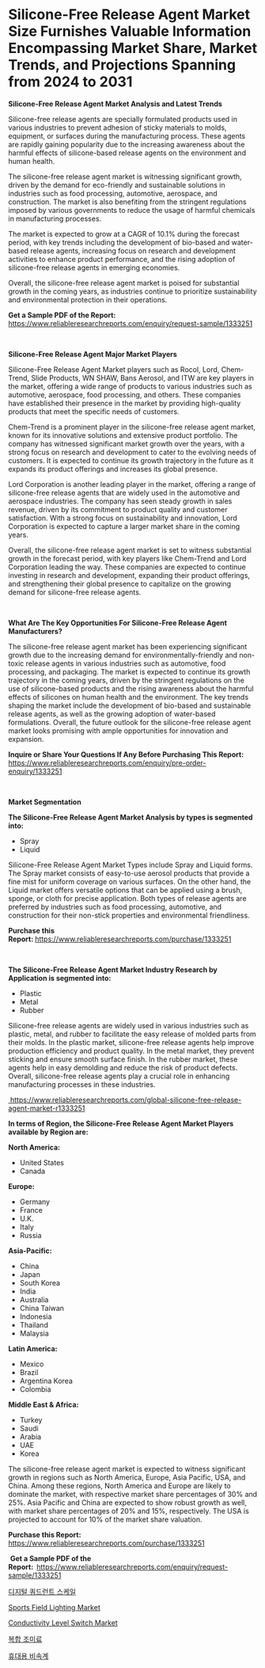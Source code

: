 <p><h1>Silicone-Free Release Agent Market Size Furnishes Valuable Information Encompassing Market Share, Market Trends, and Projections Spanning from 2024 to 2031</h1></p><p><strong>Silicone-Free Release Agent Market Analysis and Latest Trends</strong></p>
<p><p>Silicone-free release agents are specially formulated products used in various industries to prevent adhesion of sticky materials to molds, equipment, or surfaces during the manufacturing process. These agents are rapidly gaining popularity due to the increasing awareness about the harmful effects of silicone-based release agents on the environment and human health.</p><p>The silicone-free release agent market is witnessing significant growth, driven by the demand for eco-friendly and sustainable solutions in industries such as food processing, automotive, aerospace, and construction. The market is also benefiting from the stringent regulations imposed by various governments to reduce the usage of harmful chemicals in manufacturing processes.</p><p>The market is expected to grow at a CAGR of 10.1% during the forecast period, with key trends including the development of bio-based and water-based release agents, increasing focus on research and development activities to enhance product performance, and the rising adoption of silicone-free release agents in emerging economies.</p><p>Overall, the silicone-free release agent market is poised for substantial growth in the coming years, as industries continue to prioritize sustainability and environmental protection in their operations.</p></p>
<p><strong>Get a Sample PDF of the Report:&nbsp;</strong> <a href="https://www.reliableresearchreports.com/enquiry/request-sample/1333251">https://www.reliableresearchreports.com/enquiry/request-sample/1333251</a></p>
<p>&nbsp;</p>
<p><strong>Silicone-Free Release Agent Major Market Players</strong></p>
<p><p>Silicone-Free Release Agent Market players such as Rocol, Lord, Chem-Trend, Slide Products, WN SHAW, Bans Aerosol, and ITW are key players in the market, offering a wide range of products to various industries such as automotive, aerospace, food processing, and others. These companies have established their presence in the market by providing high-quality products that meet the specific needs of customers.</p><p>Chem-Trend is a prominent player in the silicone-free release agent market, known for its innovative solutions and extensive product portfolio. The company has witnessed significant market growth over the years, with a strong focus on research and development to cater to the evolving needs of customers. It is expected to continue its growth trajectory in the future as it expands its product offerings and increases its global presence.</p><p>Lord Corporation is another leading player in the market, offering a range of silicone-free release agents that are widely used in the automotive and aerospace industries. The company has seen steady growth in sales revenue, driven by its commitment to product quality and customer satisfaction. With a strong focus on sustainability and innovation, Lord Corporation is expected to capture a larger market share in the coming years.</p><p>Overall, the silicone-free release agent market is set to witness substantial growth in the forecast period, with key players like Chem-Trend and Lord Corporation leading the way. These companies are expected to continue investing in research and development, expanding their product offerings, and strengthening their global presence to capitalize on the growing demand for silicone-free release agents.</p></p>
<p>&nbsp;</p>
<p><strong>What Are The Key Opportunities For Silicone-Free Release Agent Manufacturers?</strong></p>
<p><p>The silicone-free release agent market has been experiencing significant growth due to the increasing demand for environmentally-friendly and non-toxic release agents in various industries such as automotive, food processing, and packaging. The market is expected to continue its growth trajectory in the coming years, driven by the stringent regulations on the use of silicone-based products and the rising awareness about the harmful effects of silicones on human health and the environment. The key trends shaping the market include the development of bio-based and sustainable release agents, as well as the growing adoption of water-based formulations. Overall, the future outlook for the silicone-free release agent market looks promising with ample opportunities for innovation and expansion.</p></p>
<p><strong>Inquire or Share Your Questions If Any Before Purchasing This Report:</strong> <a href="https://www.reliableresearchreports.com/enquiry/pre-order-enquiry/1333251">https://www.reliableresearchreports.com/enquiry/pre-order-enquiry/1333251</a></p>
<p>&nbsp;</p>
<p><strong>Market Segmentation</strong></p>
<p><strong>The Silicone-Free Release Agent Market Analysis by types is segmented into:</strong></p>
<p><ul><li>Spray</li><li>Liquid</li></ul></p>
<p><p>Silicone-Free Release Agent Market Types include Spray and Liquid forms. The Spray market consists of easy-to-use aerosol products that provide a fine mist for uniform coverage on various surfaces. On the other hand, the Liquid market offers versatile options that can be applied using a brush, sponge, or cloth for precise application. Both types of release agents are preferred by industries such as food processing, automotive, and construction for their non-stick properties and environmental friendliness.</p></p>
<p><strong>Purchase this Report:&nbsp;</strong><a href="https://www.reliableresearchreports.com/purchase/1333251">https://www.reliableresearchreports.com/purchase/1333251</a></p>
<p>&nbsp;</p>
<p><strong>The Silicone-Free Release Agent Market Industry Research by Application is segmented into:</strong></p>
<p><ul><li>Plastic</li><li>Metal</li><li>Rubber</li></ul></p>
<p><p>Silicone-free release agents are widely used in various industries such as plastic, metal, and rubber to facilitate the easy release of molded parts from their molds. In the plastic market, silicone-free release agents help improve production efficiency and product quality. In the metal market, they prevent sticking and ensure smooth surface finish. In the rubber market, these agents help in easy demolding and reduce the risk of product defects. Overall, silicone-free release agents play a crucial role in enhancing manufacturing processes in these industries.</p></p>
<p><a href="https://www.reliableresearchreports.com/global-silicone-free-release-agent-market-r1333251">&nbsp;https://www.reliableresearchreports.com/global-silicone-free-release-agent-market-r1333251</a></p>
<p><strong>In terms of Region, the Silicone-Free Release Agent Market Players available by Region are:</strong></p>
<p>
    <p> <strong> North America: </strong>
        <ul>
            <li>United States</li>
            <li>Canada</li>
        </ul>
        </p> 
    <p> <strong> Europe: </strong>
        <ul>
            <li>Germany</li>
            <li>France</li>
            <li>U.K.</li>
            <li>Italy</li>
            <li>Russia</li>
        </ul>
        </p> 
    <p> <strong> Asia-Pacific: </strong>
        <ul>
            <li>China</li>
            <li>Japan</li>
            <li>South Korea</li>
            <li>India</li>
            <li>Australia</li>
            <li>China Taiwan</li>
            <li>Indonesia</li>
            <li>Thailand</li>
            <li>Malaysia</li>
        </ul>
        </p> 
    <p> <strong> Latin America: </strong>
        <ul>
            <li>Mexico</li>
            <li>Brazil</li>
            <li>Argentina Korea</li>
            <li>Colombia</li>
        </ul>
        </p> 
    <p> <strong> Middle East & Africa: </strong>
        <ul>
            <li>Turkey</li>
            <li>Saudi</li>
            <li>Arabia</li>
            <li>UAE</li>
            <li>Korea</li>
        </ul>
    </p>
    </p>
<p><p>The silicone-free release agent market is expected to witness significant growth in regions such as North America, Europe, Asia Pacific, USA, and China. Among these regions, North America and Europe are likely to dominate the market, with respective market share percentages of 30% and 25%. Asia Pacific and China are expected to show robust growth as well, with market share percentages of 20% and 15%, respectively. The USA is projected to account for 10% of the market share valuation.</p></p>
<p><strong>Purchase this Report: </strong><a href="https://www.reliableresearchreports.com/purchase/1333251">https://www.reliableresearchreports.com/purchase/1333251</a></p>
<p>&nbsp;<strong>Get a Sample PDF of the Report:&nbsp;&nbsp;</strong><a href="https://www.reliableresearchreports.com/enquiry/request-sample/1333251">https://www.reliableresearchreports.com/enquiry/request-sample/1333251</a></p>
<p><strong></strong></p>
<p><p><a href="https://medium.com/@daveblock56/%EB%94%94%EC%A7%80%ED%84%B8-%EC%82%AC%EA%B0%81-%EC%B2%99-%EC%8B%9C%EC%9E%A5-%EC%A1%B0%EC%82%AC-%EB%B3%B4%EA%B3%A0%EC%84%9C-%EA%B7%B8-%EC%97%AD%EC%82%AC-%EB%B0%8F-2024%EB%85%84%EB%B6%80%ED%84%B0-2031%EB%85%84%EA%B9%8C%EC%A7%80%EC%9D%98-%EC%98%88%EC%B8%A1-070c73c4c926">디지털 쿼드런트 스케일</a></p><p><a href="https://issuu.com/reportprime-2/docs/sports-field-lighting-market-size-2030.pptx">Sports Field Lighting Market</a></p><p><a href="https://issuu.com/reportprime-2/docs/conductivity-level-switch-market-size-2030.pptx">Conductivity Level Switch Market</a></p><p><a href="https://github.com/AnthonyWratten/Market-Research-Report-List-1/blob/main/510154492689.md">복합 조미료</a></p><p><a href="https://medium.com/@obiemante1922/%ED%9C%B4%EB%8C%80%EC%9A%A9-%EC%9D%8C%ED%96%A5%EA%B3%84-%EC%8B%9C%EC%9E%A5-%EB%B3%B4%EA%B3%A0%EC%84%9C%EB%8A%94%EC%9D%B4-%EC%8B%9C%EC%9E%A5%EC%9D%98-%EC%B5%9C%EC%8B%A0-%ED%8A%B8%EB%A0%8C%EB%93%9C%EC%99%80-%EC%84%B1%EC%9E%A5-%EA%B8%B0%ED%9A%8C%EB%A5%BC-%EB%B3%B4%EC%97%AC%EC%A4%8D%EB%8B%88%EB%8B%A4-9fcbfc34f085">휴대용 비속계</a></p></p>